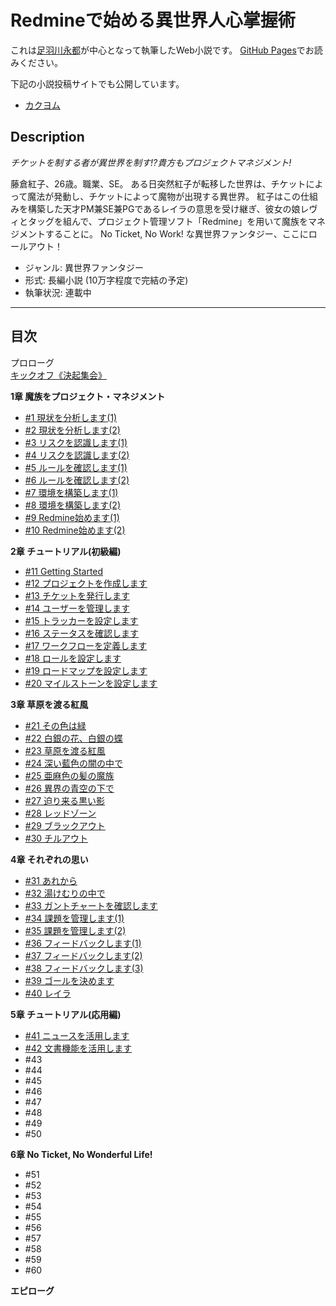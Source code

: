 Redmineで始める異世界人心掌握術
===============================

これは[足羽川永都](https://github.com/8amjp)が中心となって執筆したWeb小説です。
[GitHub Pages](https://8amjp.github.io/redmine-fantasy/)でお読みください。

下記の小説投稿サイトでも公開しています。

* [カクヨム](https://kakuyomu.jp/works/1177354054882403703)

## Description

*チケットを制する者が異世界を制す!?貴方もプロジェクトマネジメント!*

藤倉紅子、26歳。職業、SE。
ある日突然紅子が転移した世界は、チケットによって魔法が発動し、チケットによって魔物が出現する異世界。
紅子はこの仕組みを構築した天才PM兼SE兼PGであるレイラの意思を受け継ぎ、彼女の娘レヴィとタッグを組んで、プロジェクト管理ソフト「Redmine」を用いて魔族をマネジメントすることに。
No Ticket, No Work! な異世界ファンタジー、ここにロールアウト！

* ジャンル: 異世界ファンタジー
* 形式: 長編小説 (10万字程度で完結の予定)
* 執筆状況: 連載中

----

## 目次

プロローグ  
[キックオフ《決起集会》](./text/001.md)

**1章 魔族をプロジェクト・マネジメント**

* [#1 現状を分析します(1)](./text/002.md)
* [#2 現状を分析します(2)](./text/003.md)
* [#3 リスクを認識します(1)](./text/004.md)
* [#4 リスクを認識します(2)](./text/005.md)
* [#5 ルールを確認します(1)](./text/006.md)
* [#6 ルールを確認します(2)](./text/007.md)
* [#7 環境を構築します(1)](./text/008.md)
* [#8 環境を構築します(2)](./text/009.md)
* [#9 Redmine始めます(1)](./text/010.md)
* [#10 Redmine始めます(2)](./text/011.md)

**2章 チュートリアル(初級編)**

* [#11 Getting Started](./text/012.md)
* [#12 プロジェクトを作成します](./text/013.md)
* [#13 チケットを発行します](./text/014.md)
* [#14 ユーザーを管理します](./text/015.md)
* [#15 トラッカーを設定します](./text/016.md)
* [#16 ステータスを確認します](./text/017.md)
* [#17 ワークフローを定義します](./text/018.md)
* [#18 ロールを設定します](./text/019.md)
* [#19 ロードマップを設定します](./text/020.md)
* [#20 マイルストーンを設定します](./text/021.md)

**3章 草原を渡る紅風**

* [#21 その色は緑](./text/022.md)
* [#22 白銀の花、白銀の蝶](./text/023.md)
* [#23 草原を渡る紅風](./text/024.md)
* [#24 深い藍色の闇の中で](./text/025.md)
* [#25 亜麻色の髪の魔族](./text/026.md)
* [#26 異界の青空の下で](./text/027.md)
* [#27 迫り来る黒い影](./text/028.md)
* [#28 レッドゾーン](./text/029.md)
* [#29 ブラックアウト](./text/030.md)
* [#30 チルアウト](./text/031.md)

**4章 それぞれの思い**

* [#31 あれから](./text/032.md)
* [#32 湯けむりの中で](./text/033.md)
* [#33 ガントチャートを確認します](./text/034.md)
* [#34 課題を管理します(1)](./text/035.md)
* [#35 課題を管理します(2)](./text/036.md)
* [#36 フィードバックします(1)](./text/037.md)
* [#37 フィードバックします(2)](./text/038.md)
* [#38 フィードバックします(3)](./text/039.md)
* [#39 ゴールを決めます](./text/040.md)
* [#40 レイラ](./text/041.md)

**5章 チュートリアル(応用編)**

* [#41 ニュースを活用します](./text/042.md)
* [#42 文書機能を活用します](./text/043.md)
* #43
* #44
* #45
* #46
* #47
* #48
* #49
* #50

**6章 No Ticket, No Wonderful Life!**

* #51
* #52
* #53
* #54
* #55
* #56
* #57
* #58
* #59
* #60

**エピローグ**